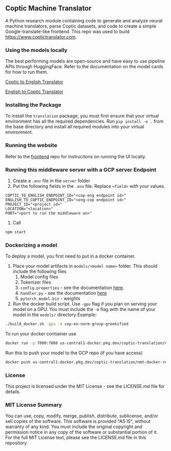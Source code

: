## Coptic Machine Translator

A Python research module containing code to generate and analyze neural machine translators, parse Coptic datasets, and code to create a simple Google-translate-like frontend. This repo was used to build https://www.coptictranslator.com.


### Using the models locally

The best performing models are open-source and have easy to use pipeline APIs through HuggingFace. Refer to the documentation on the model cards for how to run them.

[Coptic to English Translator](https://huggingface.co/megalaa/coptic-english-translator)

[English to Coptic Translator](https://huggingface.co/megalaa/english-coptic-translator)


### Installing the Package
To install the `translation` package, you must first ensure that your virtual environment has all the required dependencies. Run `pip install -e .` from the base directory and install all required modules into your virtual environment.

### Running the website

Refer to the [frontend](https://github.com/Coptic-NMT/coptic-translator-frontend) repo for instrucitons on running the UI locally.

### Running this middleware server with a GCP server Endpoint

1. Create a `.env` file in the `server` folder
2. Put the following fields in the `.env` file. Replace `<field>` with your values.
```
COPTIC_TO_ENGLISH_ENDPOINT_ID="<cop-eng endpoint id>"
ENGLISH_TO_COPTIC_ENDPOINT_ID="<eng-cop endpoint id>"
PROJECT_ID="<project id>"
LOCATION="<location>"
PORT="<port to run the middleware on>"
```
1. Call
```bash
npm start
```

### Dockerizing a model

To deploy a model, you first need to put in a docker container.
1. Place your model artifacts in `models/<model name>` folder. This should include the following files
   1. Model config files
   2. Tokenizer files
   3. `config.properties` - see the documentation [here](https://pytorch.org/serve/configuration.html).
   4. `handler.py` - see the documentation [here](https://pytorch.org/serve/custom_service.html?highlight=handler#custom-handlers)
   5. `pytorch_model.bin` - weights
2. Run the docker build script. Use `-gpu` flag if you plan on serving your model on a GPU. You must include the `-m` flag with 
the name of your model in the `models/` directory
Example:
```bash
./build_docker.sh -gpu -m cop-en-norm-group-greekified
```

To run your docker contiainer use
```bash
docker run -p 7080:7080 us-central1-docker.pkg.dev/coptic-translation/nmt-docker-repo/<model name>:<processor>
```

Run this to push your model to the GCP repo (if you have access)
```bash
docker push us-central1-docker.pkg.dev/coptic-translation/nmt-docker-repo/<model name>:<processor>
```

### License

This project is licensed under the MIT License - see the LICENSE.md file for details.

### MIT License Summary
You can use, copy, modify, merge, publish, distribute, sublicense, and/or sell copies of the software.
This software is provided "AS IS", without warranty of any kind.
You must include the original copyright and permission notice in any copy of the software or substantial portion of it.
For the full MIT License text, please see the LICENSE.md file in this repository.












